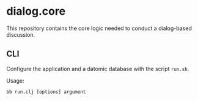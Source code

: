 # dialog.core

This repository contains the core logic needed to conduct a dialog-based discussion.

## CLI

Configure the application and a datomic database with the script `run.sh`.

Usage:

    bb run.clj [options] argument